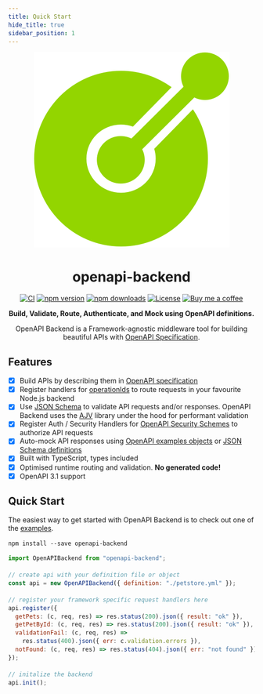 ```yaml
---
title: Quick Start
hide_title: true
sidebar_position: 1
---
```


<div align="center">
<img alt="openapi-backend logo" src="/img/openapi-stack-logo.png" className="max-w-[150px]" />
<h1 className="mb-6">openapi-backend</h1>

[![CI](https://github.com/anttiviljami/openapi-backend/workflows/CI/badge.svg)](https://github.com/anttiviljami/openapi-backend/actions?query=workflow%3ACI)
[![npm version](https://img.shields.io/npm/v/openapi-backend.svg)](https://www.npmjs.com/package/openapi-backend)
[![npm downloads](https://img.shields.io/npm/dw/openapi-backend)](https://www.npmjs.com/package/openapi-backend)
[![License](http://img.shields.io/:license-mit-blue.svg)](https://github.com/anttiviljami/openapi-backend/blob/master/LICENSE)
[![Buy me a coffee](https://img.shields.io/badge/donate-buy%20me%20a%20coffee-orange)](https://buymeacoff.ee/anttiviljami)

<p><b>Build, Validate, Route, Authenticate, and Mock using OpenAPI definitions.</b></p>

<p>OpenAPI Backend is a Framework-agnostic middleware tool for building beautiful APIs with <a href="https://github.com/OAI/OpenAPI-Specification">OpenAPI Specification</a>.</p>
</div>

## Features

- [x] Build APIs by describing them in [OpenAPI specification](https://github.com/OAI/OpenAPI-Specification/blob/master/versions/3.0.2.md)
- [x] Register handlers for [operationIds](https://github.com/OAI/OpenAPI-Specification/blob/master/versions/3.0.2.md#fixed-fields-8)
      to route requests in your favourite Node.js backend
- [x] Use [JSON Schema](https://github.com/OAI/OpenAPI-Specification/blob/master/versions/3.0.2.md#data-types) to validate
      API requests and/or responses. OpenAPI Backend uses the [AJV](https://ajv.js.org/) library under the hood for performant validation
- [x] Register Auth / Security Handlers for [OpenAPI Security Schemes](https://github.com/OAI/OpenAPI-Specification/blob/master/versions/3.0.0.md#securitySchemeObject)
      to authorize API requests
- [x] Auto-mock API responses using [OpenAPI examples objects](https://github.com/OAI/OpenAPI-Specification/blob/master/versions/3.0.2.md#example-object)
      or [JSON Schema definitions](https://github.com/OAI/OpenAPI-Specification/blob/master/versions/3.0.2.md#schema-object)
- [x] Built with TypeScript, types included
- [x] Optimised runtime routing and validation. **No generated code!**
- [x] OpenAPI 3.1 support

## Quick Start

The easiest way to get started with OpenAPI Backend is to check out one of the
[examples](/docs/openapi-backend/examples).

```
npm install --save openapi-backend
```

```javascript
import OpenAPIBackend from "openapi-backend";

// create api with your definition file or object
const api = new OpenAPIBackend({ definition: "./petstore.yml" });

// register your framework specific request handlers here
api.register({
  getPets: (c, req, res) => res.status(200).json({ result: "ok" }),
  getPetById: (c, req, res) => res.status(200).json({ result: "ok" }),
  validationFail: (c, req, res) =>
    res.status(400).json({ err: c.validation.errors }),
  notFound: (c, req, res) => res.status(404).json({ err: "not found" }),
});

// initalize the backend
api.init();
```
